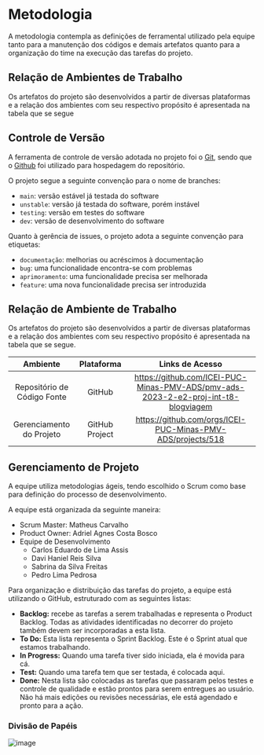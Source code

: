 
# Metodologia
A metodologia contempla as definições de ferramental utilizado pela equipe tanto para a manutenção dos códigos e demais artefatos quanto para a organização do time na execução das tarefas do projeto.

## Relação de Ambientes de Trabalho
Os artefatos do projeto são desenvolvidos a partir de diversas plataformas e a relação dos ambientes com seu respectivo propósito é apresentada na tabela que se segue

## Controle de Versão

A ferramenta de controle de versão adotada no projeto foi o
[Git](https://git-scm.com/), sendo que o [Github](https://github.com)
foi utilizado para hospedagem do repositório.

O projeto segue a seguinte convenção para o nome de branches:

- `main`: versão estável já testada do software
- `unstable`: versão já testada do software, porém instável
- `testing`: versão em testes do software
- `dev`: versão de desenvolvimento do software

Quanto à gerência de issues, o projeto adota a seguinte convenção para
etiquetas:

- `documentação`: melhorias ou acréscimos à documentação
- `bug`: uma funcionalidade encontra-se com problemas
- `aprimoramento`: uma funcionalidade precisa ser melhorada
- `feature`: uma nova funcionalidade precisa ser introduzida

## Relação de Ambiente de Trabalho

Os artefatos do projeto são desenvolvidos a partir de diversas plataformas e a relação dos ambientes com seu respectivo propósito é apresentada na tabela que se segue.

|Ambiente| Plataforma| Links de Acesso|
|:------------------------------------:|:--------------------:|:------------------------------------:|
|Repositório de Código Fonte  | GitHub | https://github.com/ICEI-PUC-Minas-PMV-ADS/pmv-ads-2023-2-e2-proj-int-t8-blogviagem |
|Gerenciamento do Projeto | GitHub Project | https://github.com/orgs/ICEI-PUC-Minas-PMV-ADS/projects/518 |

## Gerenciamento de Projeto

A equipe utiliza metodologias ágeis, tendo escolhido o Scrum como base para definição do processo de desenvolvimento.

A equipe está organizada da seguinte maneira:
- Scrum Master: Matheus Carvalho
- Product Owner: Adriel Agnes Costa Bosco
- Equipe de Desenvolvimento
     - Carlos Eduardo de Lima Assis
     - Davi Haniel Reis Silva
     - Sabrina da Silva Freitas
     - Pedro Lima Pedrosa

Para organização e distribuição das tarefas do projeto, a equipe está utilizando o GitHub, estruturado com as seguintes listas: 

- **Backlog:** recebe as tarefas a serem trabalhadas e representa o Product Backlog. Todas as atividades identificadas no decorrer do projeto também devem ser incorporadas a esta lista.
- **To Do:** Esta lista representa o Sprint Backlog. Este é o Sprint atual que estamos trabalhando.
- **In Progress:** Quando uma tarefa tiver sido iniciada, ela é movida para cá.
- **Test:** Quando uma tarefa tem que ser testada, é colocada aqui.
- **Done:** Nesta lista são colocadas as tarefas que passaram pelos testes e controle de qualidade e estão prontos para serem entregues ao usuário. Não há mais edições ou revisões necessárias, ele está agendado e pronto para a ação.
  
### Divisão de Papéis

![image](https://github.com/ICEI-PUC-Minas-PMV-ADS/pmv-ads-2023-2-e2-proj-int-t8-blogviagem/assets/83988993/2af309dd-7fc0-4b90-a139-2eecda058a34)

